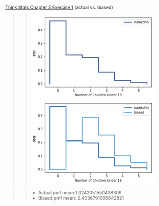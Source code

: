 [Think Stats Chapter 3 Exercise 1](http://greenteapress.com/thinkstats2/html/thinkstats2004.html#toc31) (actual vs. biased)

>> ![alt text](https://github.com/yk2684/dsp/blob/master/statistics/images/download.png)
>> ![alt text](https://github.com/yk2684/dsp/blob/master/statistics/images/download-1.png)

>> * Actual pmf mean:1.0242051550438309
>> * Biased pmf mean: 2.4036791006642821
